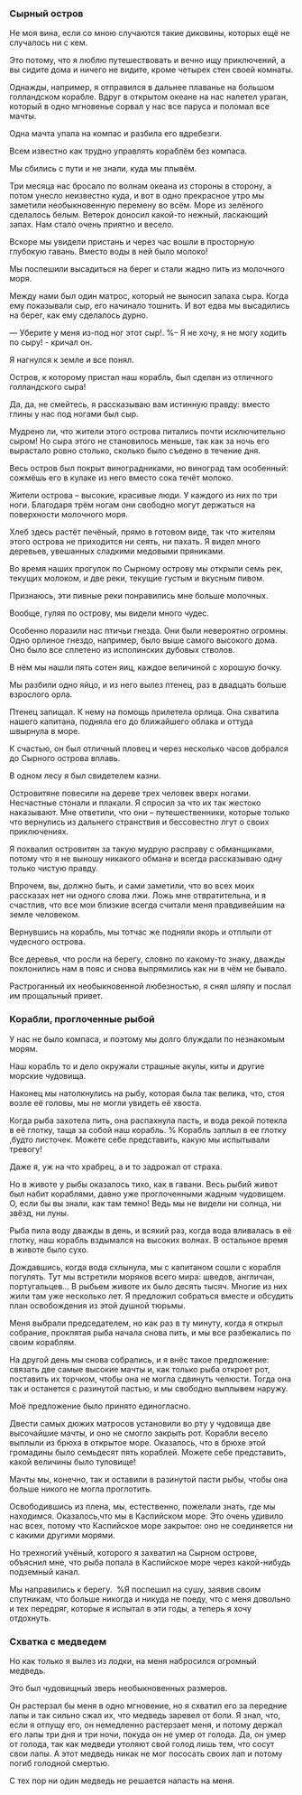 ### Сырный остров

Не моя вина, если со мною случаются такие диковины, которых ещё не случалось ни с кем.

Это потому, что я люблю путешествовать и вечно ищу приключений, а вы сидите дома и ничего не видите, кроме четырех стен своей комнаты.

Однажды, например, я отправился в дальнее плаванье на большом голландском корабле.
Вдруг в открытом океане на нас налетел ураган, который в одно мгновенье сорвал у нас все паруса и поломал все мачты.

Одна мачта упала на компас и разбила его вдребезги.

Всем известно как трудно управлять кораблём без компаса.

Мы сбились с пути и не знали, куда мы плывём.

Три месяца нас бросало по волнам океана из стороны в сторону, а потом унесло неизвестно куда, и вот в одно прекрасное утро мы заметили необыкновенную перемену во всём.
Море из зелёного сделалось белым.
Ветерок доносил какой-то нежный, ласкающий запах.
Нам стало очень приятно и весело.

Вскоре мы увидели пристань и через час вошли в просторную глубокую гавань.
Вместо воды в ней было молоко!

Мы поспешили высадиться на берег и стали жадно пить из молочного моря.

Между нами был один матрос, который не выносил запаха сыра.
Когда ему показывали сыр, его начинало тошнить.
И вот едва мы высадились на берег, как ему сделалось дурно.


— Уберите у меня из-под ног этот сыр!.
%– Я не хочу, я не могу ходить по сыру! - кричал он.

Я нагнулся к земле и все понял.

Остров, к которому пристал наш корабль, был сделан из отличного голландского сыра!

Да, да, не смейтесь, я рассказываю вам истинную правду: вместо глины у нас под ногами был сыр.

Мудрено ли, что жители этого острова питались почти исключительно сыром!
Но сыра этого не становилось меньше, так как за ночь его вырастало ровно столько, сколько было съедено в течение дня.

Весь остров был покрыт виноградниками, но виноград там особенный: сожмёшь его в кулаке из него вместо сока течёт молоко.

Жители острова – высокие, красивые люди.
У каждого из них по три ноги.
Благодаря трём ногам они свободно могут держаться на поверхности молочного моря.

Хлеб здесь растёт печёный, прямо в готовом виде, так что жителям этого острова не приходится ни сеять, ни пахать.
Я видел много деревьев, увешанных сладкими медовыми пряниками.

Во время наших прогулок по Сырному острову мы открыли семь рек, текущих молоком, и две реки, текущие густым и вкусным пивом.

Признаюсь, эти пивные реки понравились мне больше молочных.

Вообще, гуляя по острову, мы видели много чудес.

Особенно поразили нас птичьи гнезда.
Они были невероятно огромны.
Одно орлиное гнездо, например, было выше самого высокого дома.
Оно было все сплетено из исполинских дубовых стволов.

В нём мы нашли пять сотен яиц, каждое величиной с хорошую бочку.

Мы разбили одно яйцо, и из него вылез птенец, раз в двадцать больше взрослого орла.

Птенец запищал.
К нему на помощь прилетела орлица.
Она схватила нашего капитана, подняла его до ближайшего облака и оттуда швырнула в море.

К счастью, он был отличный пловец и через несколько часов добрался до Сырного острова вплавь.

В одном лесу я был свидетелем казни.

Островитяне повесили на дереве трех человек вверх ногами.
Несчастные стонали и плакали.
Я спросил за что их так жестоко наказывают.
Мне ответили, что они – путешественники, которые только что вернулись из дальнего странствия и бессовестно лгут о своих приключениях.

Я похвалил островитян за такую мудрую расправу с обманщиками, потому что я не выношу никакого обмана и всегда рассказываю одну только чистую правду.

Впрочем, вы, должно быть, и сами заметили, что во всех моих рассказах нет ни одного слова лжи.
Ложь мне отвратительна, и я счастлив, что все мои близкие всегда считали меня правдивейшим на земле человеком.

Вернувшись на корабль, мы тотчас же подняли якорь и отплыли от чудесного острова.

Все деревья, что росли на берегу, словно по какому-то знаку, дважды поклонились нам в пояс и снова выпрямились как ни в чём не бывало.

Растроганный их необыкновенной любезностью, я снял шляпу и послал им прощальный привет.



### Корабли, проглоченные рыбой

У нас не было компаса, и поэтому мы долго блуждали по незнакомым морям.

Наш корабль то и дело окружали страшные акулы, киты и другие морские чудовища.

Наконец мы натолкнулись на рыбу, которая была так велика, что, стоя возле её головы, мы не могли увидеть её хвоста.

Когда рыба захотела пить, она распахнула пасть, и вода рекой потекла в её глотку, таща за собой наш корабль.
% Корабль заплыл в ее глотку ,будто листочек.
Можете себе представить, какую мы испытывали тревогу!

Даже я, уж на что храбрец, а и то задрожал от страха.

Но в животе у рыбы оказалось тихо, как в гавани.
Весь рыбий живот был набит кораблями, давно уже проглоченными жадным чудовищем.
О, если бы вы знали, как там темно!
Ведь мы не видели ни солнца, ни звёзд, ни луны.

Рыба пила воду дважды в день, и всякий раз, когда вода вливалась в её глотку, наш корабль вздымался на высоких волнах.
В остальное время в животе было сухо.

Дождавшись, когда вода схлынула, мы с капитаном сошли с корабля погулять.
Тут мы встретили моряков всего мира: шведов, англичан, португальцев…
В рыбьем животе их было десять тысяч.
Многие из них жили там уже несколько лет.
Я предложил собраться вместе и обсудить план освобождения из этой душной тюрьмы.

Меня выбрали председателем, но как раз в ту минуту, когда я открыл собрание, проклятая рыба начала снова пить, и мы все разбежались по своим кораблям.

На другой день мы снова собрались, и я внёс такое предложение: связать две самые высокие мачты и, как только рыба откроет рот, поставить их торчком, чтобы она не могла сдвинуть челюсти.
Тогда она так и останется с разинутой пастью, и мы свободно выплывем наружу.

Моё предложение было принято единогласно.

Двести самых дюжих матросов установили во рту у чудовища две высочайшие мачты, и оно не смогло закрыть рот.
Корабли весело выплыли из брюха в открытое море.
Оказалось, что в брюхе этой громадины было семьдесят пять кораблей.
Можете себе представить, какой величины было туловище!

Мачты мы, конечно, так и оставили в разинутой пасти рыбы, чтобы она больше никого не могла проглотить.

Освободившись из плена, мы, естественно, пожелали знать, где мы находимся.
Оказалось,что мы в Каспийском море.
Это очень удивило нас всех, потому что Каспийское море закрытое: оно не соединяется ни с какими другими морями.

Но трехногий учёный, которого я захватил на Сырном острове, объяснил мне, что рыба попала в Каспийское море через какой-нибудь подземный канал.

Мы направились к берегу.
 %Я поспешил на сушу, заявив своим спутникам, что больше никогда и никуда не поеду, что с меня довольно и тех передряг, которые я испытал в эти годы, а теперь я хочу отдохнуть.

### Схватка с медведем

Но как только я вылез из лодки, на меня набросился огромный медведь.

Это был чудовищный зверь необыкновенных размеров.

Он растерзал бы меня в одно мгновение, но я схватил его за передние лапы и так сильно сжал их, что медведь заревел от боли.
Я знал, что, если я отпущу его, он немедленно растерзает меня, и потому держал его лапы три дня и три ночи, покуда он не умер от голода.
Да, он умер от голода, так как медведи утоляют свой голод лишь тем, что сосут свои лапы.
А этот медведь никак не мог пососать своих лап и потому погиб голодной смертью.

С тех пор ни один медведь не решается напасть на меня.

